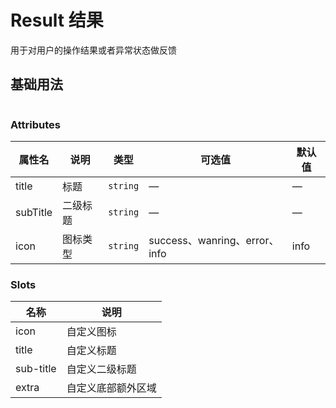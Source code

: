 # Result 结果

用于对用户的操作结果或者异常状态做反馈

## 基础用法

<div style="display: flex;justify-content:space-around;width: 100%;">
  <dz-result icon="success" title="Success Tip" subTitle="Please follow the instructions">
    <template #extra>
      <button>back</button>
    </template>
  </dz-result>
  <dz-result icon="warning" title="warning Tip" subTitle="Please follow the instructions">
    <template #extra>
      <button>back</button>
    </template>
  </dz-result>
  <dz-result icon="error" title="error Tip" subTitle="Please follow the instructions">
    <template #extra>
      <button>back</button>
    </template>
  </dz-result>
  <dz-result icon="info" title="info Tip" subTitle="Please follow the instructions">
    <template #extra>
      <button>back</button>
    </template>
  </dz-result>
</div>

### Attributes

| 属性名   | 说明     | 类型     | 可选值                        | 默认值 |
| -------- | -------- | -------- | ----------------------------- | ------ |
| title    | 标题     | `string` | —                             | —      |
| subTitle | 二级标题 | `string` | —                             | —      |
| icon     | 图标类型 | `string` | success、wanring、error、info | info   |

### Slots

| 名称      | 说明               |
| --------- | ------------------ |
| icon      | 自定义图标         |
| title     | 自定义标题         |
| sub-title | 自定义二级标题     |
| extra     | 自定义底部额外区域 |
